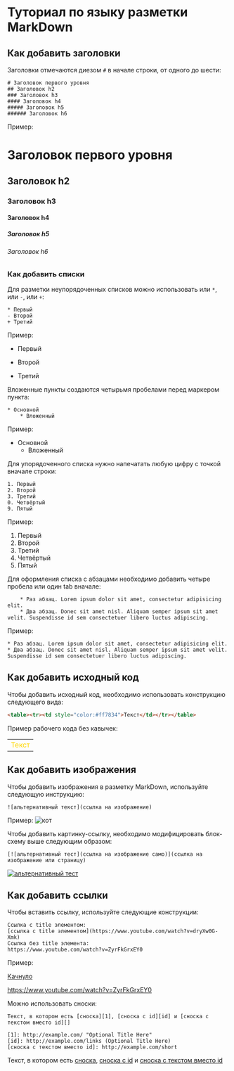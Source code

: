 # Туториал по языку разметки MarkDown

## Как добавить заголовки

Заголовки отмечаются диезом `#` в начале строки, от
одного до шести:
```
# Заголовок первого уровня
## Заголовок h2
### Заголовок h3
#### Заголовок h4
##### Заголовок h5
###### Заголовок h6
```

Пример:
# Заголовок первого уровня
## Заголовок h2
### Заголовок h3
#### Заголовок h4
##### Заголовок h5
###### Заголовок h6

### Как добавить списки
Для разметки неупорядоченных списков можно использовать
или `*`, или `-`, или `+`:
```
* Первый
- Второй
+ Третий
```
Пример:
* Первый
- Второй
+ Третий

Вложенные пункты создаются четырьмя пробелами перед
маркером пункта:
```
* Основной
    * Вложенный
```
Пример:
* Основной
    * Вложенный

Для упорядоченного списка нужно напечатать любую цифру с точкой вначале строки:
```
1. Первый
2. Второй
3. Третий
0. Четвёртый
9. Пятый
```
Пример:
1. Первый
2. Второй
3. Третий
0. Четвёртый
9. Пятый

Для оформления списка с абзацами необходимо добавить четыре пробела или один tab вначале:
```
    * Раз абзац. Lorem ipsum dolor sit amet, consectetur adipisicing elit.
    * Два абзац. Donec sit amet nisl. Aliquam semper ipsum sit amet velit. Suspendisse id sem consectetuer libero luctus adipiscing.
```
Пример:

    * Раз абзац. Lorem ipsum dolor sit amet, consectetur adipisicing elit.
    * Два абзац. Donec sit amet nisl. Aliquam semper ipsum sit amet velit. Suspendisse id sem consectetuer libero luctus adipiscing.


## Как добавить исходный код

Чтобы добавить исходный код, необходимо использовать конструкцию следующего вида:
```html
<table><tr><td style="color:#ff7834">Текст</td></tr></table>
```
Пример рабочего кода без кавычек:
<table><tr><td style="color:#FFD700">Текст</td></tr></table>


## Как добавить изображения

Чтобы добавить изображения в разметку MarkDown, используйте следующую инструкцию:
```
![альтернативный текст](ссылка на изображение)
```
Пример:
![кот](https://img3.goodfon.ru/original/1366x768/1/35/britanskaya-korotkosherstnaya-2312.jpg)

Чтобы добавить картинку-ссылку, необходимо модифицировать блок-схему выше следующим образом:
```
[![альтернативный тест](ссылка на изображение само)](ссылка на изображение или страницу)

```
[![альтернативный тест](https://i.pinimg.com/originals/34/5d/06/345d06034d87694738caf3dcaa95a282.jpg)](https://www.youtube.com/watch?v=dQw4w9WgXcQ)


## Как добавить ссылки

Чтобы вставить ссылку, используйте следующие конструкции:
```
Ссылка с title элементом:
[ссылка с title элементом](https://www.youtube.com/watch?v=dryXw0G-Xmk)
Ссылка без title элемента: 
https://www.youtube.com/watch?v=ZyrFkGrxEY0
```
Пример:

[Качнуло](https://www.youtube.com/watch?v=dryXw0G-Xmk)

https://www.youtube.com/watch?v=ZyrFkGrxEY0

Можно использовать сноски:
```
Текст, в котором есть [сноска][1], [сноска с id][id] и [сноска с текстом вместо id][]

[1]: http://example.com/ "Optional Title Here"
[id]: http://example.com/links (Optional Title Here)
[сноска с текстом вместо id]: http://example.com/short
```

Текст, в котором есть [сноска][1], [сноска с id][id] и [сноска с текстом вместо id][]

[1]: https://www.youtube.com/watch?v=jSkCg2_q5pc "BLOOD DIVIDE"
[id]: https://www.youtube.com/watch?v=vkxbu1Cl5Mo (ВЕЧНО TEEN SPIRIT)
[сноска с текстом вместо id]: https://www.youtube.com/watch?v=FavUpD_IjVY

